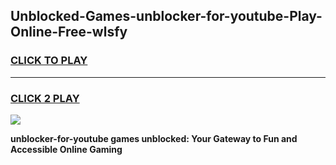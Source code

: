 
## Unblocked-Games-unblocker-for-youtube-Play-Online-Free-wlsfy
<h3>
<a href="https://premium76.site?title=unblocker-for-youtube&ref=26A">CLICK TO PLAY</a></h3>
<hr>

<h3>
<a href="https://premium76.site?title=unblocker-for-youtube&ref=26A">CLICK 2 PLAY</a>
  
</h3>

<a href="https://premium76.site?title=unblocker-for-youtube&ref=26A"><img src="https://clearcache.store/games.png"></a>


**unblocker-for-youtube games unblocked: Your Gateway to Fun and Accessible Online Gaming**
